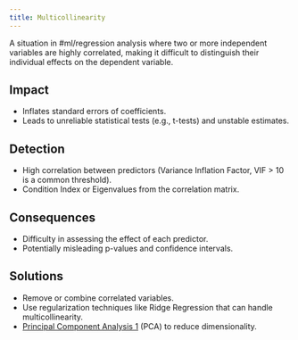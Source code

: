 ```yaml
---
title: Multicollinearity
---
```


A situation in #ml/regression analysis where two or more independent variables are highly correlated, making it difficult to distinguish their individual effects on the dependent variable.
## Impact
- Inflates standard errors of coefficients.
- Leads to unreliable statistical tests (e.g., t-tests) and unstable estimates.
## Detection
- High correlation between predictors (Variance Inflation Factor, VIF > 10 is a common threshold).
- Condition Index or Eigenvalues from the correlation matrix.
## Consequences
- Difficulty in assessing the effect of each predictor.
- Potentially misleading p-values and confidence intervals.
## Solutions
- Remove or combine correlated variables.
- Use regularization techniques like Ridge Regression that can handle multicollinearity.
- [Principal Component Analysis 1](/machine-learning-foundations/principal-component-analysis-1) (PCA) to reduce dimensionality.